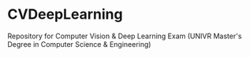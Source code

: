 # CVDeepLearning
Repository for Computer Vision &amp; Deep Learning Exam (UNIVR Master's Degree in Computer Science &amp; Engineering)
